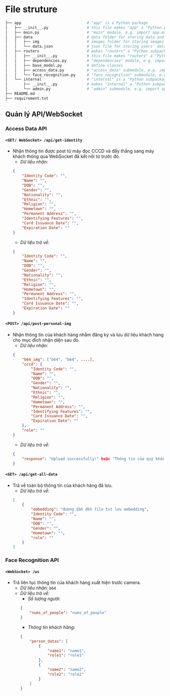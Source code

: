 # File struture
```bash
├── app                             # "app" is a Python package
│   ├── __init__.py                 # this file makes "app" a "Python package"
│   ├── main.py                     # "main" module, e.g. import app.main
│   ├── data                        # data folder for storing data and images
│   │   ├── img                     # images folder for storing images
│   │   └── data.json               # json file for storing users' data
│   ├── routers                     # makes "routers" a "Python subpackage"
│   │   ├── __init__.py             # this file makes "routers" a "Python package"
│   │   ├── dependencies.py         # "dependencies" module, e.g. import app.dependencies
│   │   ├── base_model.py           # define classes
│   │   ├── access_data.py          # "access_data" submodule, e.g. import app.routers.items
│   │   └── face_recognition.py     # "face_recognition" submodule, e.g. import app.routers.users
│   └── internal                    # "internal" is a "Python subpackage"
│       ├── __init__.py             # makes "internal" a "Python subpackage"
│       └── admin.py                # "admin" submodule, e.g. import app.internal.admin
├── README.md                       
├── requirement.txt                           
```



## Quản lý API/WebSocket

### Access Data API

#### `<GET/ WebSocket> /api/get-identity`
- Nhận thông tin được post từ máy đọc CCCD và đẩy thẳng sang máy khách thông qua WebSocket đã kết nối từ trước đó.
    - *Dữ liệu nhận:*
    ```json
    {
        "Identity Code": "",
        "Name": "",
        "DOB": "",
        "Gender": "",
        "Nationality": "",
        "Ethnic": "",
        "Religion": "",
        "Hometown": "",
        "Permanent Address": "",
        "Identifying Features": "",
        "Card Issuance Date": "",
        "Expiration Date": ""
    }
    ```
    - *Dữ liệu trả về:*
    ```json
    {
        "Identity Code": "",
        "Name": "",
        "DOB": "",
        "Gender": "",
        "Nationality": "",
        "Ethnic": "",
        "Religion": "",
        "Hometown": "",
        "Permanent Address": "",
        "Identifying Features": "",
        "Card Issuance Date": "",
        "Expiration Date": ""
    }
    ```

#### `<POST> /api/post-personal-img`
- Nhận thông tin của khách hàng nhằm đăng ký và lưu dữ liệu khách hàng cho mục đích nhận diện sau đó.
    - *Dữ liệu nhận:*
    ```json
    {
        "b64_img": ["b64", "b64", ....],
        "cccd": {
            "Identity Code": "",
            "Name": "",
            "DOB": "",
            "Gender": "",
            "Nationality": "",
            "Ethnic": "",
            "Religion": "",
            "Hometown": "",
            "Permanent Address": "",
            "Identifying Features": "",
            "Card Issuance Date": "",
            "Expiration Date": ""
        },
        "role": ""
    }
    ```
    - *Dữ liệu trả về:*
    ```json
    {
        "response": "Upload successfully!" hoặc "Thông tin của quý khách đã tồn tại" hoặc "err"
    }
    ```

#### `<GET> /api/get-all-data`
- Trả về toàn bộ thông tin của khách hàng đã lưu.
    - *Dữ liệu trả về:*
    ```json
    [
        {
            "embedding": "đường dẫn đến file txt lưu embedding",
            "Identity Code": "",
            "Name": "",
            "DOB": "",
            "Gender": "",
            "Hometown": "",
            "role": ""
        }
    ]
    ```

### Face Recognition API

#### `<WebSocket> /ws`
- Trả liên tục thông tin của khách hàng xuất hiện trước camera.
    - *Dữ liệu nhận:* `b64`
    - *Dữ liệu trả về:*
        - *Số lượng người:*
        ```json
        {
            "nums_of_people": "nums_of_people"
        }
        ```
        - *Thông tin khách hàng:*
        ```json
        {
            "person_datas": [
                {
                    "name1": "name1",
                    "role1": "role1"
                },
                {
                    "name2": "name2",
                    "role2": "role2"
                }
            ]
        }
        ```